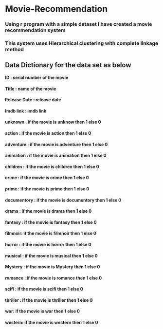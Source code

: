 # Movie-Recommendation
### Using r program with a simple dataset I have created a movie recommendation system
### This system uses Hierarchical clustering with complete linkage method
## Data Dictionary for the data set as below
#### ID : serial number of the movie
#### Title :  name of the movie
#### Release Date :  release date
#### Imdb link :  imdb link
#### unknown : if the movie is unknow then 1 else 0
#### action : if the movie is action then 1 else 0
#### adventure : if the movie is adventure then 1 else 0
#### animation : if the movie is animation then 1 else 0
#### children : if the movie is children then 1 else 0
#### crime : if the movie is crime then 1 else 0
#### prime : if the movie is prime then 1 else 0
#### documentory : if the movie is documentory then 1 else 0
#### drama : if the movie is drama then 1 else 0
#### fantasy : if the movie is fantasy then 1 else 0
#### filmnoir: if the movie is filmnoir then 1 else 0
#### horror : if the movie is horror then 1 else 0
#### musical : if the movie is musical then 1 else 0
#### Mystery : if the movie is Mystery then 1 else 0
#### romance : if the movie is romance then 1 else 0
#### scifi : if the movie is scifi then 1 else 0
#### thriller : if the movie is thriller then 1 else 0
#### war: if the movie is war then 1 else 0
#### western: if the movie is western then 1 else 0
